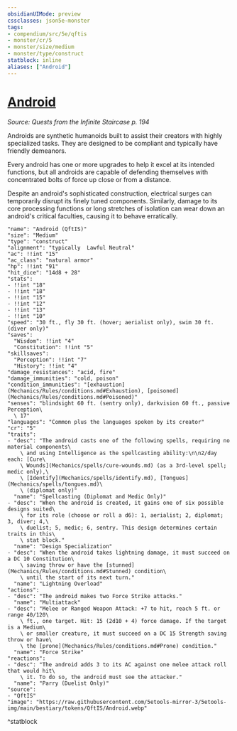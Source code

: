 ```yaml
---
obsidianUIMode: preview
cssclasses: json5e-monster
tags:
- compendium/src/5e/qftis
- monster/cr/5
- monster/size/medium
- monster/type/construct
statblock: inline
aliases: ["Android"]
---
```

# [Android](Mechanics\bestiary\construct/android-qftis.md)
*Source: Quests from the Infinite Staircase p. 194*  

Androids are synthetic humanoids built to assist their creators with highly specialized tasks. They are designed to be compliant and typically have friendly demeanors.

Every android has one or more upgrades to help it excel at its intended functions, but all androids are capable of defending themselves with concentrated bolts of force up close or from a distance.

Despite an android's sophisticated construction, electrical surges can temporarily disrupt its finely tuned components. Similarly, damage to its core processing functions or long stretches of isolation can wear down an android's critical faculties, causing it to behave erratically.

```statblock
"name": "Android (QftIS)"
"size": "Medium"
"type": "construct"
"alignment": "typically  Lawful Neutral"
"ac": !!int "15"
"ac_class": "natural armor"
"hp": !!int "91"
"hit_dice": "14d8 + 28"
"stats":
- !!int "18"
- !!int "18"
- !!int "15"
- !!int "12"
- !!int "13"
- !!int "10"
"speed": "30 ft., fly 30 ft. (hover; aerialist only), swim 30 ft. (diver only)"
"saves":
  "Wisdom": !!int "4"
  "Constitution": !!int "5"
"skillsaves":
  "Perception": !!int "7"
  "History": !!int "4"
"damage_resistances": "acid, fire"
"damage_immunities": "cold, poison"
"condition_immunities": "[exhaustion](Mechanics/Rules/conditions.md#Exhaustion), [poisoned](Mechanics/Rules/conditions.md#Poisoned)"
"senses": "blindsight 60 ft. (sentry only), darkvision 60 ft., passive Perception\
  \ 17"
"languages": "Common plus the languages spoken by its creator"
"cr": "5"
"traits":
- "desc": "The android casts one of the following spells, requiring no material components\
    \ and using Intelligence as the spellcasting ability:\n\n2/day each: [Cure\
    \ Wounds](Mechanics/spells/cure-wounds.md) (as a 3rd-level spell; medic only),\
    \ [Identify](Mechanics/spells/identify.md), [Tongues](Mechanics/spells/tongues.md)\
    \ (diplomat only)"
  "name": "Spellcasting (Diplomat and Medic Only)"
- "desc": "When the android is created, it gains one of six possible designs suited\
    \ for its role (choose or roll a d6): 1, aerialist; 2, diplomat; 3, diver; 4,\
    \ duelist; 5, medic; 6, sentry. This design determines certain traits in this\
    \ stat block."
  "name": "Design Specialization"
- "desc": "When the android takes lightning damage, it must succeed on a DC 10 Constitution\
    \ saving throw or have the [stunned](Mechanics/Rules/conditions.md#Stunned) condition\
    \ until the start of its next turn."
  "name": "Lightning Overload"
"actions":
- "desc": "The android makes two Force Strike attacks."
  "name": "Multiattack"
- "desc": "Melee or Ranged Weapon Attack: +7 to hit, reach 5 ft. or range 40/120\
    \ ft., one target. Hit: 15 (2d10 + 4) force damage. If the target is a Medium\
    \ or smaller creature, it must succeed on a DC 15 Strength saving throw or have\
    \ the [prone](Mechanics/Rules/conditions.md#Prone) condition."
  "name": "Force Strike"
"reactions":
- "desc": "The android adds 3 to its AC against one melee attack roll that would hit\
    \ it. To do so, the android must see the attacker."
  "name": "Parry (Duelist Only)"
"source":
- "QftIS"
"image": "https://raw.githubusercontent.com/5etools-mirror-3/5etools-img/main/bestiary/tokens/QftIS/Android.webp"
```
^statblock